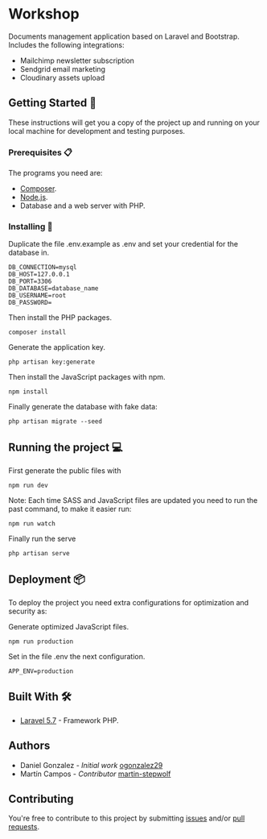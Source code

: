 <!-- TODO: Complete the description and about the appropriate license. -->
# Workshop

Documents management application based on Laravel and Bootstrap. Includes the following integrations:

- Mailchimp newsletter subscription
- Sendgrid email marketing
- Cloudinary assets upload

## Getting Started :rocket:

These instructions will get you a copy of the project up and running on your local machine for development and testing purposes.

### Prerequisites :clipboard:

The programs you need are:

-   [Composer](https://getcomposer.org/download/).
-   [Node.js](https://nodejs.org/en/download/).
-   Database and a web server with PHP.

### Installing 🔧

Duplicate the file .env.example as .env and set your credential for the database in.

```
DB_CONNECTION=mysql
DB_HOST=127.0.0.1
DB_PORT=3306
DB_DATABASE=database_name
DB_USERNAME=root
DB_PASSWORD=
```

Then install the PHP packages.

```
composer install
```

Generate the application key.

```
php artisan key:generate
```

Then install the JavaScript packages with npm.

```
npm install
```

Finally generate the database with fake data:

```
php artisan migrate --seed
```

## Running the project :computer:

First generate the public files with

```
npm run dev
```

Note: Each time SASS and JavaScript files are updated you need to run the past command, to make it easier run:

```
npm run watch
```

Finally run the serve

```
php artisan serve
```

## Deployment 📦

To deploy the project you need extra configurations for optimization and security as:

Generate optimized JavaScript files.

```
npm run production
```

Set in the file .env the next configuration.

```
APP_ENV=production
```

## Built With 🛠️

-   [Laravel 5.7](https://laravel.com/docs/5.7) - Framework PHP.

## Authors

-   Daniel Gonzalez - _Initial work_ [ogonzalez29](https://github.com/ogonzalez29)
-   Martín Campos - _Contributor_ [martin-stepwolf](https://github.com/martin-stepwolf)

## Contributing

You're free to contribute to this project by submitting [issues](https://github.com/ogonzalez29/workshop/issues) and/or [pull requests](https://github.com/ogonzalez29/workshop/pulls).

